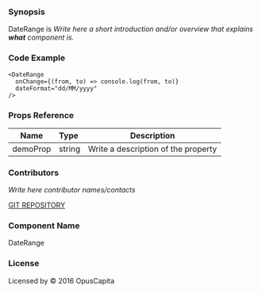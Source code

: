 ### Synopsis

DateRange is 
*Write here a short introduction and/or overview that explains **what** component is.*

### Code Example

```
<DateRange
  onChange={(from, to) => console.log(from, to)}
  dateFormat="dd/MM/yyyy"
/>
```

### Props Reference

| Name                          | Type                  | Description                                                |
| ------------------------------|:----------------------| -----------------------------------------------------------|
| demoProp | string | Write a description of the property |

### Contributors
*Write here contributor names/contacts*

[GIT REPOSITORY](http://buildserver.jcatalog.com/gitweb/?p=js-react-application-generator.git)

### Component Name

DateRange

### License

Licensed by © 2016 OpusCapita

